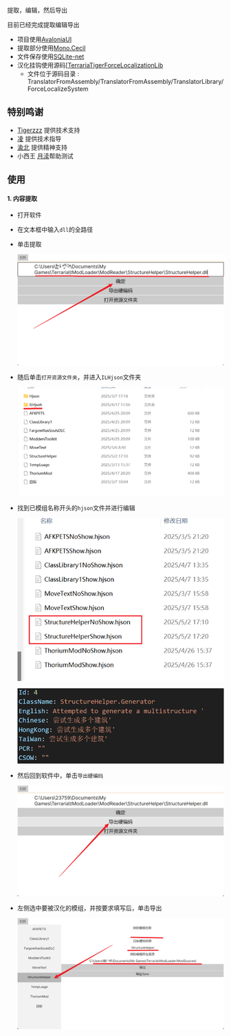 提取，编辑，然后导出

目前已经完成提取编辑导出

- 项目使用[AvaloniaUI](https://github.com/AvaloniaUI/Avalonia)
- 提取部分使用[Mono.Cecil](https://github.com/jbevain/cecil)
- 文件保存使用[SQLite-net](https://github.com/praeclarum/sqlite-net)
- 汉化挂钩使用源码[[TerrariaTigerForceLocalizationLib](https://github.com/TigerChenzzz/TerrariaTigerForceLocalizationLib)
  - 文件位于源码目录 : TranslatorFromAssembly/TranslatorFromAssembly/TranslatorLibrary/ForceLocalizeSystem

## 特别鸣谢

- [Tigerzzz](https://github.com/TigerChenzzz) 提供技术支持
- [凌](https://github.com/NLick47) 提供技术指导
- [渝北](https://github.com/zlzhaidou) 提供精神支持
- 小西王 [月渎](https://github.com/moonditch)帮助测试



## 使用

#### 1. 内容提取

- 打开软件

- 在文本框中输入`dll`的全路径

- 单击提取

  ![image-20250508214708700](./markdownImg/image-20250508214708700.png)

- 随后单击`打开资源文件夹`，并进入`ILHjson`文件夹

  ![image-20250508214817487](./markdownImg/image-20250508214817487.png)

- 找到已模组名称开头的`hjson`文件并进行编辑

  ![image-20250508214855214](./markdownImg/image-20250508214855214.png)

  ![image-20250508214924870](./markdownImg/image-20250508214924870.png)

- 然后回到软件中，单击`导出硬编码`

  ![image-20250508215011349](./markdownImg/image-20250508215011349.png)

- 左侧选中要被汉化的模组，并按要求填写后，单击导出

  ![image-20250508215054286](./markdownImg/image-20250508215054286.png)
